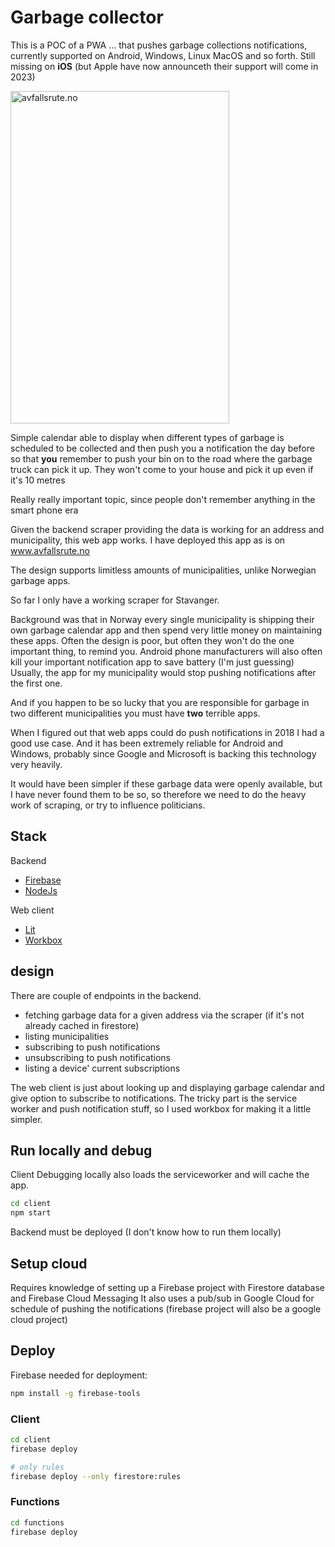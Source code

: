 # Garbage collector

This is a POC of a PWA ... that pushes garbage collections notifications, currently supported on Android, Windows, Linux MacOS and so forth.
Still missing on **iOS** (but Apple have now announceth their support will come in 2023)

<img src="https://storage.googleapis.com/atle-static/backgrounds/avfallsrute.jpg"
    width="350"
    height="532"
    alt="avfallsrute.no">

Simple calendar able to display when different types of garbage is scheduled to be collected and then push you a notification the day before so that **you** remember to push your bin on to the road where the garbage truck can pick it up.
They won't come to your house and pick it up even if it's 10 metres

Really really important topic, since people don't remember anything in the smart phone era

Given the backend scraper providing the data is working for an address and municipality, this web app works. I have deployed this app as is on www.avfallsrute.no

The design supports limitless amounts of municipalities, unlike Norwegian garbage apps.

So far I only have a working scraper for Stavanger.

Background was that in Norway every single municipality is shipping their own garbage calendar app and then spend very little money on maintaining these apps. Often the design is poor, but often they won't do the one important thing, to remind you. Android phone manufacturers will also often kill your important notification app to save battery (I'm just guessing)
Usually, the app for my municipality would stop pushing notifications after the first one.

And if you happen to be so lucky that you are responsible for garbage in two different municipalities you must have **two** terrible apps.

When I figured out that web apps could do push notifications in 2018 I had a good use case. And it has been extremely reliable for Android and Windows, probably since Google and Microsoft is backing this technology very heavily.

It would have been simpler if these garbage data were openly available, but I have never found them to be so, so therefore we need to do the heavy work of scraping, or try to influence politicians.

## Stack

Backend

- [Firebase](https://firebase.google.com/)
- [NodeJs](https://nodejs.org/en/)

Web client

- [Lit](https://lit.dev)
- [Workbox](https://developer.chrome.com/docs/workbox/)

## design

There are couple of endpoints in the backend.

- fetching garbage data for a given address via the scraper (if it's not already cached in firestore)
- listing municipalities
- subscribing to push notifications
- unsubscribing to push notifications
- listing a device' current subscriptions

The web client is just about looking up and displaying garbage calendar and give option to subscribe to notifications.
The tricky part is the service worker and push notification stuff, so I used workbox for making it a little simpler.

## Run locally and debug

Client
Debugging locally also loads the serviceworker and will cache the app.

```sh
cd client
npm start
```

Backend must be deployed (I don't know how to run them locally)

## Setup cloud

Requires knowledge of setting up a Firebase project with Firestore database and Firebase Cloud Messaging
It also uses a pub/sub in Google Cloud for schedule of pushing the notifications (firebase project will also be a google cloud project)

## Deploy

Firebase needed for deployment:

```sh
npm install -g firebase-tools
```

### Client

```sh
cd client
firebase deploy

# only rules
firebase deploy --only firestore:rules
```

### Functions

```sh
cd functions
firebase deploy

```

